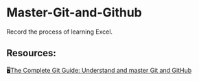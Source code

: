 # Master-Git-and-Github
Record the process of learning Excel.


## Resources:
:desktop_computer:[The Complete Git Guide: Understand and master Git and GitHub](https://www.udemy.com/course/git-and-github-complete-guide/)
